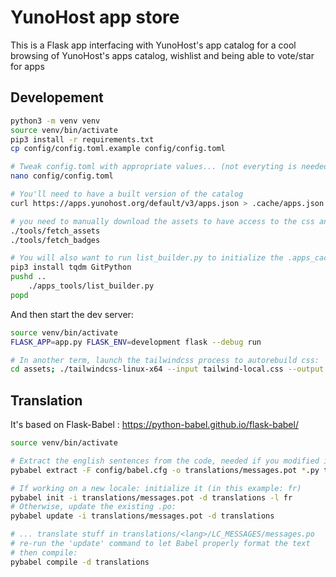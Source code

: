# YunoHost app store

This is a Flask app interfacing with YunoHost's app catalog for a cool browsing of YunoHost's apps catalog, wishlist and being able to vote/star for apps

## Developement

```bash
python3 -m venv venv
source venv/bin/activate
pip3 install -r requirements.txt
cp config/config.toml.example config/config.toml

# Tweak config.toml with appropriate values... (not everyting is needed for the base features to work)
nano config/config.toml

# You'll need to have a built version of the catalog
curl https://apps.yunohost.org/default/v3/apps.json > .cache/apps.json

# you need to manually download the assets to have access to the css and the javascript files
./tools/fetch_assets
./tools/fetch_badges

# You will also want to run list_builder.py to initialize the .apps_cache (at least for a few apps, you can Ctrl+C after a while)
pip3 install tqdm GitPython
pushd ..
    ./apps_tools/list_builder.py
popd
```

And then start the dev server:

```bash
source venv/bin/activate
FLASK_APP=app.py FLASK_ENV=development flask --debug run

# In another term, launch the tailwindcss process to autorebuild css:
cd assets; ./tailwindcss-linux-x64 --input tailwind-local.css --output tailwind.css --watch
```

## Translation

It's based on Flask-Babel : <https://python-babel.github.io/flask-babel/>

```bash
source venv/bin/activate

# Extract the english sentences from the code, needed if you modified it
pybabel extract -F config/babel.cfg -o translations/messages.pot *.py templates/*.html

# If working on a new locale: initialize it (in this example: fr)
pybabel init -i translations/messages.pot -d translations -l fr
# Otherwise, update the existing .po:
pybabel update -i translations/messages.pot -d translations

# ... translate stuff in translations/<lang>/LC_MESSAGES/messages.po
# re-run the 'update' command to let Babel properly format the text
# then compile:
pybabel compile -d translations
```
